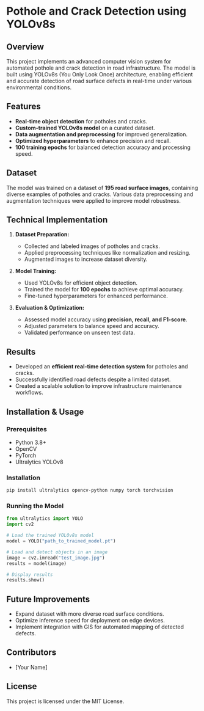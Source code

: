 # Pothole and Crack Detection using YOLOv8s

## Overview
This project implements an advanced computer vision system for automated pothole and crack detection in road infrastructure. The model is built using YOLOv8s (You Only Look Once) architecture, enabling efficient and accurate detection of road surface defects in real-time under various environmental conditions.

## Features
- **Real-time object detection** for potholes and cracks.
- **Custom-trained YOLOv8s model** on a curated dataset.
- **Data augmentation and preprocessing** for improved generalization.
- **Optimized hyperparameters** to enhance precision and recall.
- **100 training epochs** for balanced detection accuracy and processing speed.

## Dataset
The model was trained on a dataset of **195 road surface images**, containing diverse examples of potholes and cracks. Various data preprocessing and augmentation techniques were applied to improve model robustness.

## Technical Implementation
1. **Dataset Preparation:**
   - Collected and labeled images of potholes and cracks.
   - Applied preprocessing techniques like normalization and resizing.
   - Augmented images to increase dataset diversity.

2. **Model Training:**
   - Used YOLOv8s for efficient object detection.
   - Trained the model for **100 epochs** to achieve optimal accuracy.
   - Fine-tuned hyperparameters for enhanced performance.

3. **Evaluation & Optimization:**
   - Assessed model accuracy using **precision, recall, and F1-score**.
   - Adjusted parameters to balance speed and accuracy.
   - Validated performance on unseen test data.

## Results
- Developed an **efficient real-time detection system** for potholes and cracks.
- Successfully identified road defects despite a limited dataset.
- Created a scalable solution to improve infrastructure maintenance workflows.

## Installation & Usage
### Prerequisites
- Python 3.8+
- OpenCV
- PyTorch
- Ultralytics YOLOv8

### Installation
```bash
pip install ultralytics opencv-python numpy torch torchvision
```

### Running the Model
```python
from ultralytics import YOLO
import cv2

# Load the trained YOLOv8s model
model = YOLO("path_to_trained_model.pt")

# Load and detect objects in an image
image = cv2.imread("test_image.jpg")
results = model(image)

# Display results
results.show()
```

## Future Improvements
- Expand dataset with more diverse road surface conditions.
- Optimize inference speed for deployment on edge devices.
- Implement integration with GIS for automated mapping of detected defects.

## Contributors
- [Your Name]

## License
This project is licensed under the MIT License.

